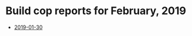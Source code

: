 # Build cop reports for February, 2019

* [2019-01-30](https://bitbucket.org/osrf/gazebo/wiki/buildcop/2019/02/05.md)
